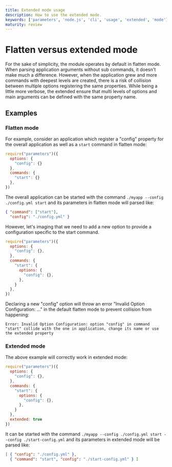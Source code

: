 ```yaml
---
title: Extended mode usage
description: How to use the extended mode.
keywords: ['parameters', 'node.js', 'cli', 'usage', 'extended', 'mode']
maturity: review
---
```


# Flatten versus extended mode

For the sake of simplicity, the module operates by default in flatten mode. When parsing application arguments without sub commands, it doesn't make much a difference. However, when the application grew and more commands with deepest levels are created, there is a risk of collision between multiple options registering the same properties. While being a little more verbose, the extended ensure that multi levels of options and main arguments can be defined with the same property name.

## Examples

### Flatten mode

For example, consider an application which register a "config" property for the overall application as well as a `start` command in flatten mode:

```js
require("parameters")({
  options: {
    "config": {}
  },
  commands: {
    "start": {}
  },
})
```

The overall application can be started with the command `./myapp --config ./config.yml start` and its parameters in flatten mode will parsed like:

```json
{ "command": ["start"],
  "config": "./config.yml" }
```

However, let's imaging that we need to add a new option to provide a configuration specific to the start command. 

```js
require("parameters")({
  options: {
    "config": {},
  },
  commands: {
    "start": {
      options: {
        "config": {},
      },
    }
  },
})
```

Declaring a new "config" option will throw an error "Invalid Option Configuration: ..." in the default flatten mode to prevent collision from happening:

```
Error: Invalid Option Configuration: option "config" in command "start" collide with the one in application, change its name or use the extended property
```

### Extended mode

The above example will correctly work in extended mode:

```js
require("parameters")({
  options: {
    "config": {},
  },
  commands: {
    "start": {
      options: {
        "config": {},
      },
    }
  },
  extended: true
})
```

It can be started with the command `./myapp --config ./config.yml start --config ./start-config.yml` and its parameters in extended mode will be parsed like:

```json
[ { "config": "./config.yml" },
  { "command": "start", "config": "./start-config.yml" } ]
```
